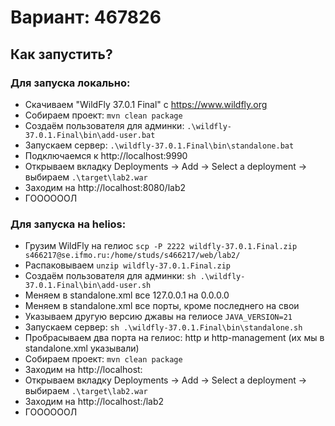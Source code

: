 # Вариант: 467826
## Как запустить?
### Для запуска локально:
- Скачиваем "WildFly 37.0.1 Final" с https://www.wildfly.org
- Собираем проект: ```mvn clean package```
- Создаём пользователя для админки: ```.\wildfly-37.0.1.Final\bin\add-user.bat```
- Запускаем сервер: ```.\wildfly-37.0.1.Final\bin\standalone.bat```
- Подключаемся к http://localhost:9990
- Открываем вкладку Deployments -> Add -> Select a deployment -> выбираем ```.\target\lab2.war```
- Заходим на http://localhost:8080/lab2
- ГООООООЛ

### Для запуска на helios:
- Грузим WildFly на гелиос ```scp -P 2222 wildfly-37.0.1.Final.zip s466217@se.ifmo.ru:/home/studs/s466217/web/lab2/```
- Распаковываем ```unzip wildfly-37.0.1.Final.zip```
- Создаём пользователя для админки: ```sh .\wildfly-37.0.1.Final\bin\add-user.sh```
- Меняем в standalone.xml все 127.0.0.1 на 0.0.0.0
- Меняем в standalone.xml все порты, кроме последнего на свои
- Указываем другую версию джавы на гелиосе ```JAVA_VERSION=21```
- Запускаем сервер: ```sh .\wildfly-37.0.1.Final\bin\standalone.sh```
- Пробрасываем два порта на гелиос: http и http-management (их мы в standalone.xml указывали)
- Собираем проект: ```mvn clean package```
- Заходим на http://localhost:<http-management>
- Открываем вкладку Deployments -> Add -> Select a deployment -> выбираем ```.\target\lab2.war```
- Заходим на http://localhost:<http>/lab2
- ГООООООЛ